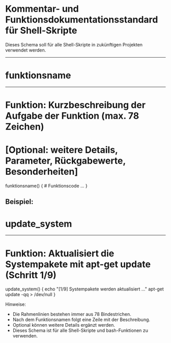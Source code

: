 # Kommentar- und Funktionsdokumentationsstandard für Shell-Skripte

Dieses Schema soll für alle Shell-Skripte in zukünftigen Projekten verwendet werden.

-------------------------------------------------------------------------------
# funktionsname
-------------------------------------------------------------------------------
# Funktion: Kurzbeschreibung der Aufgabe der Funktion (max. 78 Zeichen)
# [Optional: weitere Details, Parameter, Rückgabewerte, Besonderheiten]
funktionsname() {
    # Funktionscode ...
}

Beispiel:
-------------------------------------------------------------------------------
# update_system
-------------------------------------------------------------------------------
# Funktion: Aktualisiert die Systempakete mit apt-get update (Schritt 1/9)
update_system() {
    echo "[1/9] Systempakete werden aktualisiert ..."
    apt-get update -qq > /dev/null
}

Hinweise:
- Die Rahmenlinien bestehen immer aus 78 Bindestrichen.
- Nach dem Funktionsnamen folgt eine Zeile mit der Beschreibung.
- Optional können weitere Details ergänzt werden.
- Dieses Schema ist für alle Shell-Skripte und bash-Funktionen zu verwenden.
